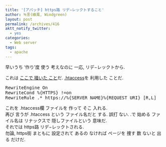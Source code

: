 ```yaml
---
title: '[アパッチ] https路 リデ−レックトすること'
author: 녹풍(綠風, Windgreen)
layout: post
permalink: /archives/416
aktt_notify_twitter:
  - yes
categories:
  - Web server
tags:
  - apache
---
```

早いうち &#8216;作り&#8217;度 使う 考えなのに 一応, リデ−レックトから. <div>
  これは <a href="http://tylee82.tistory.com/172" target="_blank">ここで 掻いた こと</a>だ. <a href="http://mytory.textcube.com/entry/%EC%95%84%ED%8C%8C%EC%B9%98-rewrite-module-%EC%BC%9C%EC%84%9C-htaccess-%ED%99%9C%EC%84%B1%ED%99%94%ED%95%98%EA%B8%B0%EC%9A%B0%EB%B6%84%ED%88%AC-%EA%B8%B0%EC%A4%80" target="_blank">.htaccess</a>を 利用した ことだ.
</div>

<pre class="brush:plain">RewriteEngine On
RewriteCond %{HTTPS} !=on
RewriteRule .* https://%{SERVER_NAME}%{REQUEST_URI} [R,L]
</pre>

<div>
  これを .htaccess欄 ファイルを 作って そこ 入れる.
</div>

<div>
  再び 言うが .htaccess という ファイル名だと する. 誤打 ない. .で 始める ファイル名は リナックスで 隠しファイルという 意味だ.
</div>

<div>
  それでは https路 リデ−レックトされる.
</div>

<div>
  勿論, https街 まともに 設定されて あるの なければ ページを 捜す 数 ないと 出る だけだ.
</div>
